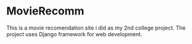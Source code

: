 # MovieRecomm
This is a movie recomendation site i did as my 2nd college project.
The project uses Django framework for web development.
